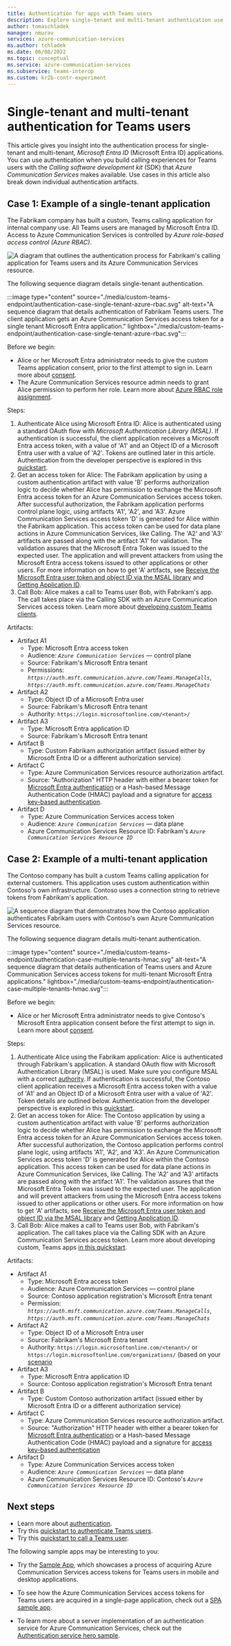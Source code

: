 ```yaml
---
title: Authentication for apps with Teams users
description: Explore single-tenant and multi-tenant authentication use cases for applications supporting Teams users. Also learn about authentication artifacts.
author: tomaschladek
manager: nmurav
services: azure-communication-services
ms.author: tchladek
ms.date: 06/08/2022
ms.topic: conceptual
ms.service: azure-communication-services
ms.subservice: teams-interop
ms.custom: kr2b-contr-experiment
---
```


# Single-tenant and multi-tenant authentication for Teams users

 This article gives you insight into the authentication process for single-tenant and multi-tenant, *Microsoft Entra ID* (Microsoft Entra ID) applications. You can use authentication when you build calling experiences for Teams users with the *Calling software development kit* (SDK) that *Azure Communication Services* makes available. Use cases in this article also break down individual authentication artifacts.

## Case 1: Example of a single-tenant application
The Fabrikam company has built a custom, Teams calling application for internal company use. All Teams users are managed by Microsoft Entra ID. Access to Azure Communication Services is controlled by *Azure role-based access control (Azure RBAC)*.


![A diagram that outlines the authentication process for Fabrikam's calling application for Teams users and its Azure Communication Services resource.](./media/custom-teams-endpoint/authentication-case-single-tenant-azure-rbac-overview.svg)

The following sequence diagram details single-tenant authentication.

:::image type="content" source="./media/custom-teams-endpoint/authentication-case-single-tenant-azure-rbac.svg" alt-text="A sequence diagram that details authentication of Fabrikam Teams users. The client application gets an Azure Communication Services access token for a single tenant Microsoft Entra application." lightbox="./media/custom-teams-endpoint/authentication-case-single-tenant-azure-rbac.svg":::

Before we begin:
- Alice or her Microsoft Entra administrator needs to give the custom Teams application consent, prior to the first attempt to sign in. Learn more about [consent](/entra/identity-platform/application-consent-experience).
- The Azure Communication Services resource admin needs to grant Alice permission to perform her role. Learn more about [Azure RBAC role assignment](../../../role-based-access-control/role-assignments-portal.md).

Steps:
1. Authenticate Alice using Microsoft Entra ID: Alice is authenticated using a standard OAuth flow with *Microsoft Authentication Library (MSAL)*. If authentication is successful, the client application receives a Microsoft Entra access token, with a value of 'A1' and an Object ID of a Microsoft Entra user with a value of 'A2'. Tokens are outlined later in this article. Authentication from the developer perspective is explored in this [quickstart](../../quickstarts/manage-teams-identity.md).
1. Get an access token for Alice: The Fabrikam application by using a custom authentication artifact with value 'B' performs authorization logic to decide whether Alice has permission to exchange the Microsoft Entra access token for an Azure Communication Services access token. After successful authorization, the Fabrikam application performs control plane logic, using artifacts 'A1', 'A2', and 'A3'. Azure Communication Services access token 'D' is generated for Alice within the Fabrikam application. This access token can be used for data plane actions in Azure Communication Services, like Calling. The 'A2' and 'A3' artifacts are passed along with the artifact 'A1' for validation. The validation assures that the Microsoft Entra Token was issued to the expected user. The application and will prevent attackers from using the Microsoft Entra access tokens issued to other applications or other users. For more information on how to get 'A' artifacts, see [Receive the Microsoft Entra user token and object ID via the MSAL library](../../quickstarts/manage-teams-identity.md?pivots=programming-language-csharp#step-1-receive-the-azure-ad-user-token-and-object-id-via-the-msal-library) and [Getting Application ID](../troubleshooting-info.md#getting-application-id).
1. Call Bob: Alice makes a call to Teams user Bob, with Fabrikam's app. The call takes place via the Calling SDK with an Azure Communication Services access token. Learn more about [developing custom Teams clients](../../quickstarts/voice-video-calling/get-started-with-voice-video-calling-custom-teams-client.md).

Artifacts:
- Artifact A1
  - Type: Microsoft Entra access token
  - Audience: _`Azure Communication Services`_ — control plane
  - Source: Fabrikam's Microsoft Entra tenant
  - Permissions: _`https://auth.msft.communication.azure.com/Teams.ManageCalls`_, _`https://auth.msft.communication.azure.com/Teams.ManageChats`_
- Artifact A2
  - Type: Object ID of a Microsoft Entra user
  - Source: Fabrikam's Microsoft Entra tenant
  - Authority: `https://login.microsoftonline.com/<tenant>/`
- Artifact A3
  - Type: Microsoft Entra application ID
  - Source: Fabrikam's Microsoft Entra tenant
- Artifact B
  - Type: Custom Fabrikam authorization artifact (issued either by Microsoft Entra ID or a different authorization service)
- Artifact C
  - Type: Azure Communication Services resource authorization artifact. 
  - Source: "Authorization" HTTP header with either a bearer token for [Microsoft Entra authentication](../authentication.md#azure-ad-authentication) or a Hash-based Message Authentication Code (HMAC) payload and a signature for [access key-based authentication](../authentication.md#access-key).
- Artifact D
  - Type: Azure Communication Services access token
  - Audience: _`Azure Communication Services`_ — data plane
  - Azure Communication Services Resource ID: Fabrikam's _`Azure Communication Services Resource ID`_
  
## Case 2: Example of a multi-tenant application
The Contoso company has built a custom Teams calling application for external customers. This application uses custom authentication within Contoso's own infrastructure. Contoso uses a connection string to retrieve tokens from Fabrikam's application.

![A sequence diagram that demonstrates how the Contoso application authenticates Fabrikam users with Contoso's own Azure Communication Services resource.](./media/custom-teams-endpoint/authentication-case-multiple-tenants-hmac-overview.svg)

The following sequence diagram details multi-tenant authentication.

:::image type="content" source="./media/custom-teams-endpoint/authentication-case-multiple-tenants-hmac.svg" alt-text="A sequence diagram that details authentication of Teams users and Azure Communication Services access tokens for multi-tenant Microsoft Entra applications." lightbox="./media/custom-teams-endpoint/authentication-case-multiple-tenants-hmac.svg":::

Before we begin:
- Alice or her Microsoft Entra administrator needs to give Contoso's Microsoft Entra application consent before the first attempt to sign in. Learn more about [consent](/entra/identity-platform/application-consent-experience).

Steps:
1. Authenticate Alice using the Fabrikam application: Alice is authenticated through Fabrikam's application. A standard OAuth flow with Microsoft Authentication Library (MSAL) is used. Make sure you configure MSAL with a correct [authority](/entra/identity-platform/msal-client-application-configuration#authority). If authentication is successful, the Contoso client application receives a Microsoft Entra access token with a value of 'A1' and an Object ID of a Microsoft Entra user with a value of 'A2'. Token details are outlined below. Authentication from the developer perspective is explored in this [quickstart](../../quickstarts/manage-teams-identity.md). 
1. Get an access token for Alice: The Contoso application by using a custom authentication artifact with value 'B' performs authorization logic to decide whether Alice has permission to exchange the Microsoft Entra access token for an Azure Communication Services access token. After successful authorization, the Contoso application performs control plane logic, using artifacts 'A1', 'A2', and 'A3'. An Azure Communication Services access token 'D' is generated for Alice within the Contoso application. This access token can be used for data plane actions in Azure Communication Services, like Calling. The 'A2' and 'A3' artifacts are passed along with the artifact 'A1'. The validation assures that the Microsoft Entra Token was issued to the expected user. The application and will prevent attackers from using the Microsoft Entra access tokens issued to other applications or other users. For more information on how to get 'A' artifacts, see [Receive the Microsoft Entra user token and object ID via the MSAL library](../../quickstarts/manage-teams-identity.md?pivots=programming-language-csharp#step-1-receive-the-azure-ad-user-token-and-object-id-via-the-msal-library) and [Getting Application ID](../troubleshooting-info.md#getting-application-id).
1. Call Bob: Alice makes a call to Teams user Bob, with Fabrikam's application. The call takes place via the Calling SDK with an Azure Communication Services access token. Learn more about developing custom, Teams apps [in this quickstart](../../quickstarts/voice-video-calling/get-started-with-voice-video-calling-custom-teams-client.md).


Artifacts:
- Artifact A1
  - Type: Microsoft Entra access token
  - Audience: Azure Communication Services — control plane
  - Source: Contoso application registration's Microsoft Entra tenant
  - Permission: _`https://auth.msft.communication.azure.com/Teams.ManageCalls`_, _`https://auth.msft.communication.azure.com/Teams.ManageChats`_
- Artifact A2
  - Type: Object ID of a Microsoft Entra user
  - Source: Fabrikam's Microsoft Entra tenant
  - Authority: `https://login.microsoftonline.com/<tenant>/` or `https://login.microsoftonline.com/organizations/` (based on your [scenario](/entra/identity-platform/msal-client-application-configuration#authority)
- Artifact A3
  - Type: Microsoft Entra application ID
  - Source: Contoso application registration's Microsoft Entra tenant
- Artifact B
  - Type: Custom Contoso authorization artifact (issued either by Microsoft Entra ID or a different authorization service)
- Artifact C
  - Type: Azure Communication Services resource authorization artifact. 
  - Source: "Authorization" HTTP header with either a bearer token for [Microsoft Entra authentication](../authentication.md#azure-ad-authentication) or a Hash-based Message Authentication Code (HMAC) payload and a signature for [access key-based authentication](../authentication.md#access-key)
- Artifact D
  - Type: Azure Communication Services access token
  - Audience: _`Azure Communication Services`_ — data plane
  - Azure Communication Services Resource ID: Contoso's _`Azure Communication Services Resource ID`_

## Next steps

- Learn more about [authentication](../authentication.md).
- Try this [quickstart to authenticate Teams users](../../quickstarts/manage-teams-identity.md).
- Try this [quickstart to call a Teams user](../../quickstarts/voice-video-calling/get-started-with-voice-video-calling-custom-teams-client.md).

The following sample apps may be interesting to you:

- Try the [Sample App](https://github.com/Azure-Samples/communication-services-javascript-quickstarts/tree/main/manage-teams-identity-mobile-and-desktop), which showcases a process of acquiring Azure Communication Services access tokens for Teams users in mobile and desktop applications.

- To see how the Azure Communication Services access tokens for Teams users are acquired in a single-page application, check out a [SPA sample app](https://github.com/Azure-Samples/communication-services-javascript-quickstarts/tree/main/manage-teams-identity-spa).

- To learn more about a server implementation of an authentication service for Azure Communication Services, check out the [Authentication service hero sample](../../samples/trusted-auth-sample.md).
